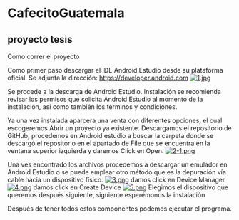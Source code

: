 # CafecitoGuatemala
proyecto tesis
------------------------
Como correr el proyecto 

Como primer paso descargar el IDE Android Estudio desde su plataforma oficial.
Se adjunta la dirección:
https://developer.android.com
[![1.jpg](https://i.postimg.cc/FzdsWB3v/1.jpg)](https://postimg.cc/64KXTzMb)

Se procede a la descarga de Android Estudio.
Instalación se recomienda revisar los permisos que solicita Android Estudio al momento de la instalación,
así como también los términos y condiciones.

Ya una vez instalada aparcera una venta con diferentes opciones, el cual escogeremos Abrir un proyecto ya existente. 
Descargamos el repositorio de GitHub, procedemos en Android estudio a buscar la carpeta donde se descargó el 
repositorio en el apartado de File que se encuentra en la ventana superior izquierda y daremos Click en Open.
[![2-1.png](https://i.postimg.cc/j5WXsy7X/2-1.png)](https://postimg.cc/Fd4cpdGd)

Una ves encontrado los archivos procedemos a descargar un emulador en Android Estudio o se puede emplear 
otro método que es la depuración vía cable hacia un dispositivo físico.
[![3.png](https://i.postimg.cc/N084LQJy/3.png)](https://postimg.cc/Y49gsBwk)
damos click en Device Manager
[![4.png](https://i.postimg.cc/pX9JzfcM/4.png)](https://postimg.cc/YhHFwWwd)
damos click en Create Device
[![5.png](https://i.postimg.cc/gJS36jv0/5.png)](https://postimg.cc/KkT16ZpX)
Elegimos el dispositivo que queremos después siguiente, siguiente esperémonos la instalación 

Después de tener todos estos componentes podemos ejecutar el programa.

